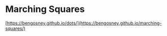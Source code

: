 # Marching Squares

[https://bengosney.github.io/dots/](https://bengosney.github.io/marching-squares/)
